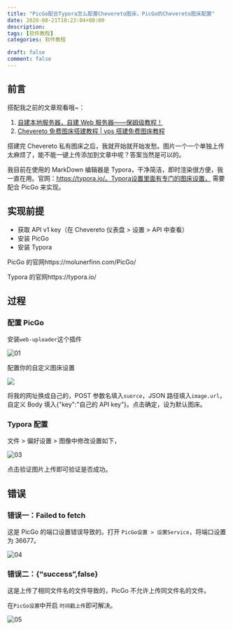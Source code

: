 ```yaml
---
title: "PicGo配合Typora怎么配置Chevereto图床，PicGo的Chevereto图床配置"
date: 2020-08-21T18:23:04+08:00
description:
tags: [软件教程]
categories: 软件教程

draft: false
comment: false
---
```


## 前言

搭配我之前的文章观看哦~：

1. [自建本地服务器，自建 Web 服务器——保姆级教程！](https://chens.life/how-to-build-your-own-local-server-web-server/)
2. [Chevereto 免费图床搭建教程 | vps 搭建免费图床教程](https://chens.life/build-your-own-chevereto-free-image-bed/)

搭建完 Chevereto 私有图床之后，我就开始就开始发愁。图片一个一个单独上传太麻烦了，能不能一键上传添加到文章中呢？答案当然是可以的。

我目前在使用的 MarkDown 编辑器是 Typora，干净简洁，即时渲染很方便，我一直在用。官网：https://typora.io/。Typora设置里面有专门的图床设置， 需要配合 PicGo 来实现。

## 实现前提

- 获取 API v1 key（在 Chevereto 仪表盘 > 设置 > API 中查看）
- 安装 PicGo
- 安装 Typora

PicGo 的官网https://molunerfinn.com/PicGo/

Typora 的官网https://typora.io/

## 过程

### 配置 PicGo

安装`web-uploader`这个插件

![01](https://imgconvert.csdnimg.cn/aHR0cHM6Ly9pbWcuY2hlbnMubGlmZS9pbWFnZXMvMjAyMC8wOC8yMS8yMDIwMDgyMTE1MDUyOS5wbmc?x-oss-process=image/format,png)

配置你的自定义图床设置

![](https://imgconvert.csdnimg.cn/aHR0cHM6Ly9pbWcuY2hlbnMubGlmZS9pbWFnZXMvMjAyMC8wOC8yMS8yMDIwMDgyMTE1MjEzMy5wbmc?x-oss-process=image/format,png)

将我的网址换成自己的，POST 参数名填入`suorce`，JSON 路径填入`image.url`，自定义 Body 填入{"key":"自己的 API key"}。点击确定，设为默认图床。

### Typora 配置

文件 > 偏好设置 > 图像中修改设置如下，

![03](https://imgconvert.csdnimg.cn/aHR0cHM6Ly9pbWcuY2hlbnMubGlmZS9pbWFnZXMvMjAyMC8wOC8yMS8yMDIwMDgyMTE1MjcxNS5wbmc?x-oss-process=image/format,png)

点击验证图片上传即可验证是否成功。

## 错误

### 错误一：Failed to fetch

这是 PicGo 的端口设置错误导致的。打开 `PicGo设置 > 设置Service`，将端口设置为 36677。

![04](https://imgconvert.csdnimg.cn/aHR0cHM6Ly9pbWcuY2hlbnMubGlmZS9pbWFnZXMvMjAyMC8wOC8yMS8yMDIwMDgyMTE1Mjk1MS5wbmc?x-oss-process=image/format,png)

### 错误二：{“success”,false}

这是上传了相同文件名的文件导致的，PicGo 不允许上传同文件名的文件。

在`PicGo设置`中开启 `时间戳上传`即可解决。

![05](https://imgconvert.csdnimg.cn/aHR0cHM6Ly9pbWcuY2hlbnMubGlmZS9pbWFnZXMvMjAyMC8wOC8yMS8yMDIwMDgyMTE1MzE0Ni5wbmc?x-oss-process=image/format,png)
